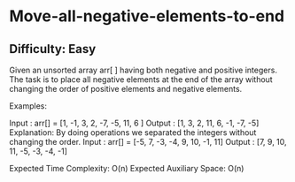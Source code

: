 # Move-all-negative-elements-to-end

## Difficulty: Easy

Given an unsorted array arr[ ] having both negative and positive integers. The task is to place all negative elements at the end of the array without changing the order of positive elements and negative elements.

Examples:

Input : arr[] = [1, -1, 3, 2, -7, -5, 11, 6 ]
Output : [1, 3, 2, 11, 6, -1, -7, -5]
Explanation: By doing operations we separated the integers without changing the order.
Input : arr[] = [-5, 7, -3, -4, 9, 10, -1, 11]
Output : [7, 9, 10, 11, -5, -3, -4, -1]

Expected Time Complexity: O(n)
Expected Auxiliary Space: O(n)
